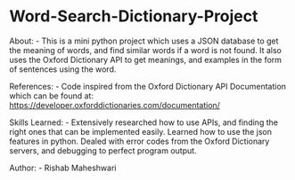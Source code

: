 # Word-Search-Dictionary-Project

About: -
This is a mini python project which uses a JSON database to get the meaning of words, and find similar words if a word is not found. It also uses the Oxford Dictionary API to get meanings, and examples in the form of sentences using the word.

References: -
Code inspired from the Oxford Dictionary API Documentation which can be found at: https://developer.oxforddictionaries.com/documentation/

Skills Learned: -
Extensively researched how to use APIs, and finding the right ones that can be implemented easily. Learned how to use the json features in python. Dealed with error codes from the Oxford Dictionary servers, and debugging to perfect program output. 

Author: -
Rishab Maheshwari
